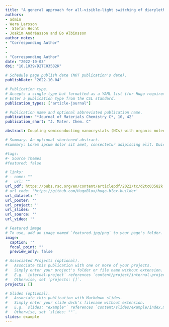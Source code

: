 ```yaml
---
title: "A general approach for all-visible-light switching of diarylethenes through triplet sensitization using semiconducting nanocrystals"
authors:
- admin
- Wera Larsson
-  Stefan Hecht
- Joakim Andréasson and Bo Albinsson
author_notes:
- "Corresponding Author"
-
-
- "Corresponding Author"
date: "2022-10-03"
doi: "10.1039/D2TC03582K"

# Schedule page publish date (NOT publication's date).
publishDate: "2022-10-04"

# Publication type.
# Accepts a single type but formatted as a YAML list (for Hugo requirements).
# Enter a publication type from the CSL standard.
publication_types: ["article-journal"]

# Publication name and optional abbreviated publication name.
publication: "*Journal of Materials Chemistry C*, 10, 42"
publication_short: "J. Mater. Chem. C"

abstract: Coupling semiconducting nanocrystals (NCs) with organic molecules provides an efficient route to generate and transfer triplet excitons. These excitons can be used to power photochemical transformations such as photoisomerization reactions using low energy radiation. Thus, it is desirable to develop a general approach that can efficiently be used to control photoswitches using all-visible-light aiming at future applications in life- and materials sciences. Here, we demonstrate a simple ‘cocktail’ strategy that can achieve all-visible-light switchable diarylethenes (DAEs) through triplet energy transfer from the hybrid of CdS NCs and phenanthrene-3-carboxylic acid, with high photoisomerization efficiency and improved fatigue resistance. The size-tunable excitation energies of CdS NCs make it possible to precisely match the clear spectral window of the relevant DAE photoswitch. We demonstrate reversible all-visible-light photoisomerization of a series of DAE derivatives both in the liquid and solid state, even in the presence of oxygen. Our general strategy is promising for fabrication of all-visible-light activated optoelectronic devices as well as memories, and should in principle be adaptable to photopharmacology.

# Summary. An optional shortened abstract.
#summary: Lorem ipsum dolor sit amet, consectetur adipiscing elit. Duis posuere tellus ac convallis placerat. Proin tincidunt magna sed ex sollicitudin condimentum.

#tags:
#- Source Themes
#featured: false

# links:
# - name: ""
#   url: ""
url_pdf: https://pubs.rsc.org/en/content/articlepdf/2022/tc/d2tc03582k
# url_code: 'https://github.com/HugoBlox/hugo-blox-builder'
url_dataset: ''
url_poster: ''
url_project: ''
url_slides: ''
url_source: ''
url_video: ''

# Featured image
# To use, add an image named `featured.jpg/png` to your page's folder. 
image:
  caption: ''
  focal_point: ""
  preview_only: false

# Associated Projects (optional).
#   Associate this publication with one or more of your projects.
#   Simply enter your project's folder or file name without extension.
#   E.g. `internal-project` references `content/project/internal-project/index.md`.
#   Otherwise, set `projects: []`.
projects: []

# Slides (optional).
#   Associate this publication with Markdown slides.
#   Simply enter your slide deck's filename without extension.
#   E.g. `slides: "example"` references `content/slides/example/index.md`.
#   Otherwise, set `slides: ""`.
slides: example
---
```


<!-- {{% callout note %}}
Click the *Cite* button above to demo the feature to enable visitors to import publication metadata into their reference management software.
{{% /callout %}}

{{% callout note %}}
Create your slides in Markdown - click the *Slides* button to check out the example.
{{% /callout %}}

Add the publication's **full text** or **supplementary notes** here. You can use rich formatting such as including [code, math, and images](https://docs.hugoblox.com/content/writing-markdown-latex/). -->

